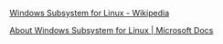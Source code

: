 [Windows Subsystem for Linux - Wikipedia](https://en.wikipedia.org/wiki/Windows_Subsystem_for_Linux#WSL_2)

[About Windows Subsystem for Linux | Microsoft Docs](https://docs.microsoft.com/en-us/windows/wsl/about)

